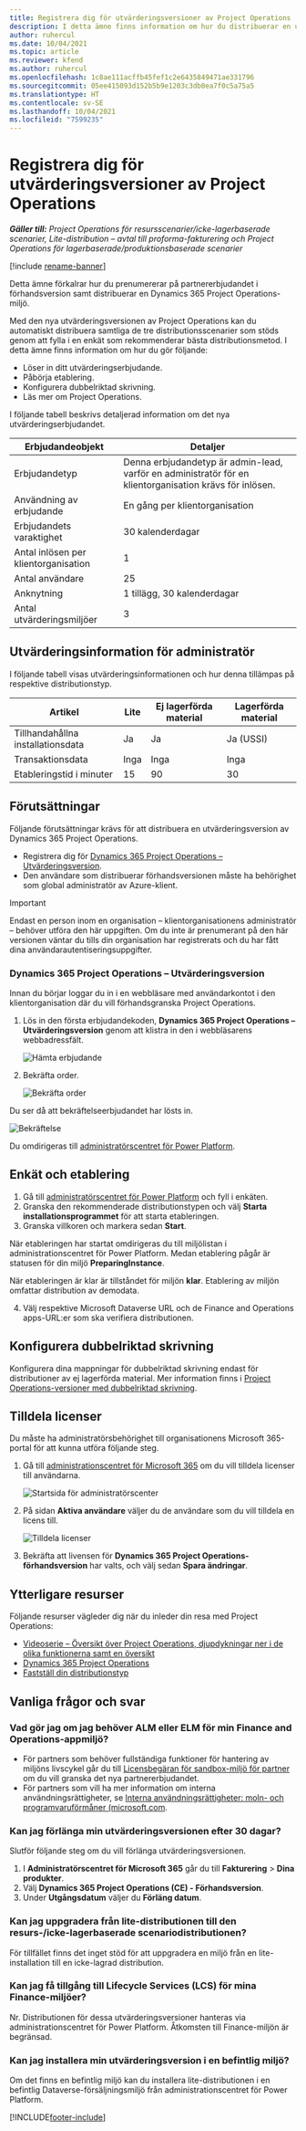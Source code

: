 ```yaml
---
title: Registrera dig för utvärderingsversioner av Project Operations
description: I detta ämne finns information om hur du distribuerar en utvärderingsversion av Dynamics 365 Project Operations.
author: ruhercul
ms.date: 10/04/2021
ms.topic: article
ms.reviewer: kfend
ms.author: ruhercul
ms.openlocfilehash: 1c8ae111acffb45fef1c2e6435849471ae331796
ms.sourcegitcommit: 05ee415093d152b5b9e1203c3db0ea7f0c5a75a5
ms.translationtype: HT
ms.contentlocale: sv-SE
ms.lasthandoff: 10/04/2021
ms.locfileid: "7599235"
---
```

# <a name="sign-up-for-project-operations-trials"></a>Registrera dig för utvärderingsversioner av Project Operations 

_**Gäller till:** Project Operations för resursscenarier/icke-lagerbaserade scenarier, Lite-distribution – avtal till proforma-fakturering och Project Operations för lagerbaserade/produktionsbaserade scenarier_ 

[!include [rename-banner](~/includes/cc-data-platform-banner.md)]

Detta ämne förkalrar hur du prenumererar på partnererbjudandet i förhandsversion samt distribuerar en Dynamics 365 Project Operations-miljö.

Med den nya utvärderingsversionen av Project Operations kan du automatiskt distribuera samtliga de tre distributionsscenarier som stöds genom att fylla i en enkät som rekommenderar bästa distributionsmetod. I detta ämne finns information om hur du gör följande:

- Löser in ditt utvärderingserbjudande.
- Påbörja etablering.
- Konfigurera dubbelriktad skrivning.
- Läs mer om Project Operations. 

I följande tabell beskrivs detaljerad information om det nya utvärderingserbjudandet.

| **Erbjudandeobjekt**               | **Detaljer**                                  |
|------------------------------|----------------------------------------------|
| Erbjudandetyp                   | Denna erbjudandetyp är admin-lead, varför en administratör för en klientorganisation krävs för inlösen. |
| Användning av erbjudande                    | En gång per klientorganisation                          |
| Erbjudandets varaktighet               | 30 kalenderdagar                             |
| Antal inlösen per klientorganisation       | 1                                            |
| Antal användare              | 25                                           |
| Anknytning                    | 1 tillägg, 30 kalenderdagar               |
| Antal utvärderingsmiljöer | 3                                            |


## <a name="admin-trial-details"></a>Utvärderingsinformation för administratör
I följande tabell visas utvärderingsinformationen och hur denna tillämpas på respektive distributionstyp.

| **Artikel**                      | **Lite**                                     | **Ej lagerförda material** | **Lagerförda material** |
|-------------------------------|----------------------------------------------|---------------------------|-----------------------|
| Tillhandahållna installationsdata           | Ja                                          | Ja                       | Ja (USSI)            |
| Transaktionsdata            | Inga                                           | Inga                        | Inga                    |
| Etableringstid i minuter  | 15                                           | 90                        | 30                    |
 
## <a name="prerequisites"></a>Förutsättningar
Följande förutsättningar krävs för att distribuera en utvärderingsversion av Dynamics 365 Project Operations.

- Registrera dig för [Dynamics 365 Project Operations – Utvärderingsversion](https://www.aka.ms/try-po).
- Den användare som distribuerar förhandsversionen måste ha behörighet som global administratör av Azure-klient.

> [!IMPORTANT]
> Endast en person inom en organisation – klientorganisationens administratör – behöver utföra den här uppgiften. Om du inte är prenumerant på den här versionen väntar du tills din organisation har registrerats och du har fått dina användarautentiseringsuppgifter.

### <a name="dynamics-365-project-operations---preview-trial"></a>Dynamics 365 Project Operations – Utvärderingsversion 

Innan du börjar loggar du in i en webbläsare med användarkontot i den klientorganisation där du vill förhandsgranska Project Operations.

1. Lös in den första erbjudandekoden, **Dynamics 365 Project Operations – Utvärderingsversion** genom att klistra in den i webbläsarens webbadressfält.

    ![Hämta erbjudande](./media/16RedeemFirstOfferNew.png)

2. Bekräfta order.

    ![Bekräfta order](./media/17ConfirmOrderNew.png)

  Du ser då att bekräftelseerbjudandet har lösts in.

   ![Bekräftelse](./media/18OrderConfirmationNew.png)

  Du omdirigeras till [administratörscentret för Power Platform](https://admin.powerplatform.microsoft.com/projectoperationstrial).

## <a name="questionnaire-and-provisioning"></a>Enkät och etablering

1.  Gå till [administratörscentret för Power Platform](https://admin.powerplatform.com/projectoperationstrial) och fyll i enkäten.  
2.  Granska den rekommenderade distributionstypen och välj **Starta installationsprogrammet** för att starta etableringen.
3.  Granska villkoren och markera sedan **Start**.

   När etableringen har startat omdirigeras du till miljölistan i administrationscentret för Power Platform. Medan etablering pågår är statusen för din miljö **PreparingInstance**.
 
  När etableringen är klar är tillståndet för miljön **klar**. Etablering av miljön omfattar distribution av demodata.
 
4.  Välj respektive Microsoft Dataverse URL och de Finance and Operations apps-URL:er som ska verifiera distributionen.

## <a name="configuring-dual-write"></a>Konfigurera dubbelriktad skrivning
Konfigurera dina mappningar för dubbelriktad skrivning endast för distributioner av ej lagerförda material. Mer information finns i [Project Operations-versioner med dubbelriktad skrivning](resource-dual-write-maps.md).

## <a name="assign-licenses"></a>Tilldela licenser

Du måste ha administratörsbehörighet till organisationens Microsoft 365-portal för att kunna utföra följande steg.

1. Gå till [administrationscentret för Microsoft 365](https://portal.office.com/) om du vill tilldela licenser till användarna.

   ![Startsida för administratörscenter](./media/14AdminPortal.png)

2. På sidan **Aktiva användare** väljer du de användare som du vill tilldela en licens till.

   ![Tilldela licenser](./media/15AssignLicenses.png)

3. Bekräfta att livensen för **Dynamics 365 Project Operations-förhandsversion** har valts, och välj sedan **Spara ändringar**.

## <a name="additional-resources"></a>Ytterligare resurser

Följande resurser vägleder dig när du inleder din resa med Project Operations:

- [Videoserie – Översikt över Project Operations, djupdykningar ner i de olika funktionerna samt en översikt](https://youtube.com/playlist?list=PLcakwueIHoT_LJ3Fr1tHnkPk5lioqE6uH)
- [Dynamics 365 Project Operations](/learn/modules/examine-dynamics-365-project-operations/)
- [Fastställ din distributionstyp](determine-deployment-type.md)

## <a name="frequently-asked-questions"></a>Vanliga frågor och svar

### <a name="what-if-i-require-alm-or-elm-for-my-finance-and-operations-apps-environment"></a>Vad gör jag om jag behöver ALM eller ELM för min Finance and Operations-appmiljö?

- För partners som behöver fullständiga funktioner för hantering av miljöns livscykel går du till [Licensbegäran för sandbox-miljö för partner](https://experience.dynamics.com/requestlicense) om du vill granska det nya partnererbjudandet. 
- För partners som vill ha mer information om interna användningsrättigheter, se [Interna användningsrättigheter: moln- och programvaruförmåner (microsoft.com](https://partner.microsoft.com/membership/internal-use-software).

### <a name="can-i-extend-my-trial-beyond-30-days"></a>Kan jag förlänga min utvärderingsversionen efter 30 dagar?
Slutför följande steg om du vill förlänga utvärderingsversionen.

1. I **Administratörscentret för Microsoft 365** går du till **Fakturering** > **Dina produkter**.
2. Välj **Dynamics 365 Project Operations (CE) - Förhandsversion**.
3. Under **Utgångsdatum** väljer du **Förläng datum**.

### <a name="can-i-upgrade-from-the-lite-deployment-to-the-resourcenon-stocked-based-scenario-deployment"></a>Kan jag uppgradera från lite-distributionen till den resurs-/icke-lagerbaserade scenariodistributionen?
För tillfället finns det inget stöd för att uppgradera en miljö från en lite-installation till en icke-lagrad distribution.

### <a name="can-i-access-lifecycle-services-lcs-for-my-finance-environments"></a>Kan jag få tillgång till Lifecycle Services (LCS) för mina Finance-miljöer?  
Nr. Distributionen för dessa utvärderingsversioner hanteras via administrationscentret för Power Platform. Åtkomsten till Finance-miljön är begränsad.

### <a name="can-i-install-my-trial-on-an-existing-environment"></a>Kan jag installera min utvärderingsversion i en befintlig miljö?
Om det finns en befintlig miljö kan du installera lite-distributionen i en befintlig Dataverse-försäljningsmiljö från administrationscentret för Power Platform.

[!INCLUDE[footer-include](../includes/footer-banner.md)]
